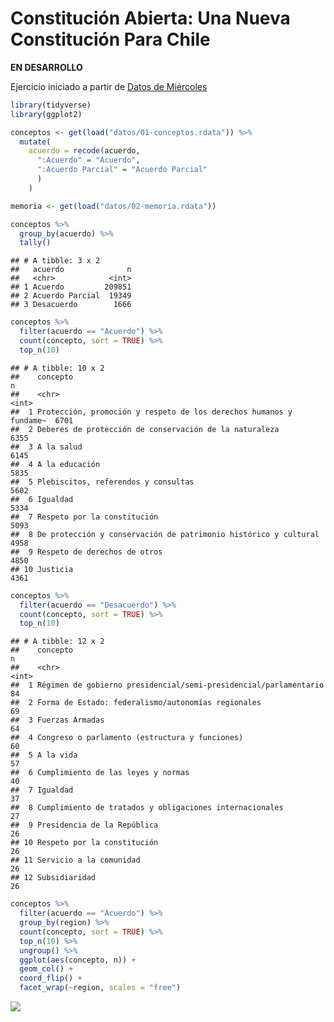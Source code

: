 Constitución Abierta: Una Nueva Constitución Para Chile
================

**EN DESARROLLO**

Ejercicio iniciado a partir de [Datos de Miércoles](https://github.com/cienciadedatos/datos-de-miercoles/tree/master/datos/2019/2019-10-23)

``` r
library(tidyverse)
library(ggplot2)
```

``` r
conceptos <- get(load("datos/01-conceptos.rdata")) %>% 
  mutate(
    acuerdo = recode(acuerdo,
      ":Acuerdo" = "Acuerdo",
      ":Acuerdo Parcial" = "Acuerdo Parcial"
      )
    )

memoria <- get(load("datos/02-memoria.rdata"))
```

``` r
conceptos %>% 
  group_by(acuerdo) %>% 
  tally()
```

    ## # A tibble: 3 x 2
    ##   acuerdo              n
    ##   <chr>            <int>
    ## 1 Acuerdo         209851
    ## 2 Acuerdo Parcial  19349
    ## 3 Desacuerdo        1666

``` r
conceptos %>% 
  filter(acuerdo == "Acuerdo") %>% 
  count(concepto, sort = TRUE) %>% 
  top_n(10)
```

    ## # A tibble: 10 x 2
    ##    concepto                                                               n
    ##    <chr>                                                              <int>
    ##  1 Protección, promoción y respeto de los derechos humanos y fundame~  6701
    ##  2 Deberes de protección de conservación de la naturaleza              6355
    ##  3 A la salud                                                          6145
    ##  4 A la educación                                                      5835
    ##  5 Plebiscitos, referendos y consultas                                 5602
    ##  6 Igualdad                                                            5334
    ##  7 Respeto por la constitución                                         5093
    ##  8 De protección y conservación de patrimonio histórico y cultural     4958
    ##  9 Respeto de derechos de otros                                        4850
    ## 10 Justicia                                                            4361

``` r
conceptos %>% 
  filter(acuerdo == "Desacuerdo") %>% 
  count(concepto, sort = TRUE) %>% 
  top_n(10)
```

    ## # A tibble: 12 x 2
    ##    concepto                                                             n
    ##    <chr>                                                            <int>
    ##  1 Régimen de gobierno presidencial/semi-presidencial/parlamentario    84
    ##  2 Forma de Estado: federalismo/autonomías regionales                  69
    ##  3 Fuerzas Armadas                                                     64
    ##  4 Congreso o parlamento (estructura y funciones)                      60
    ##  5 A la vida                                                           57
    ##  6 Cumplimiento de las leyes y normas                                  40
    ##  7 Igualdad                                                            37
    ##  8 Cumplimiento de tratados y obligaciones internacionales             27
    ##  9 Presidencia de la República                                         26
    ## 10 Respeto por la constitución                                         26
    ## 11 Servicio a la comunidad                                             26
    ## 12 Subsidiaridad                                                       26

``` r
conceptos %>% 
  filter(acuerdo == "Acuerdo") %>% 
  group_by(region) %>% 
  count(concepto, sort = TRUE) %>% 
  top_n(10) %>% 
  ungroup() %>% 
  ggplot(aes(concepto, n)) +
  geom_col() +
  coord_flip() +
  facet_wrap(~region, scales = "free")
```

![](AnalisisCabildos_files/figure-markdown_github/unnamed-chunk-5-1.png)
